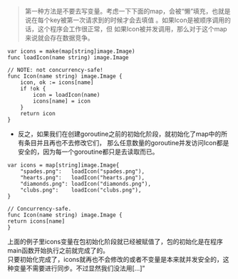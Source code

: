 > 第一种方法是不要去写变量。考虑一下下面的map，会被“懒”填充，也就是说在每个key被第一次请求到的时候才会去填值
。如果Icon是被顺序调用的话，这个程序会工作很正常，但
如果Icon被并发调用，那么对于这个map来说就会存在数据竞争。

```
var icons = make(map[string]image.Image)
func loadIcon(name string) image.Image

// NOTE: not concurrency-safe!
func Icon(name string) image.Image {
    icon, ok := icons[name]
    if !ok {
        icon = loadIcon(name)
        icons[name] = icon
    }
    return icon
}

```
- 反之，如果我们在创建goroutine之前的初始化阶段，就初始化了map中的所有条目并且再也不去修改它们，
那么任意数量的goroutine并发访问Icon都是安全的，因为每一个goroutine都只是去读取而已。

```
var icons = map[string]image.Image{
    "spades.png":   loadIcon("spades.png"),
    "hearts.png":   loadIcon("hearts.png"),
    "diamonds.png": loadIcon("diamonds.png"),
    "clubs.png":    loadIcon("clubs.png"),
}

// Concurrency-safe.
func Icon(name string) image.Image { 
return icons[name] 
}

```
上面的例子里icons变量在包初始化阶段就已经被赋值了，包的初始化是在程序main函数开始执行之前就完成了的。  
只要初始化完成了，icons就再也不会修改的或者不变量是本来就并发安全的，这种变量不需要进行同步。不过显然我们没法用[…]”

